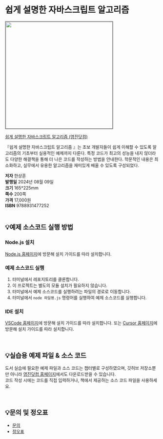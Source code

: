 # 쉽게 설명한 자바스크립트 알고리즘

<img src="https://www.youngjin.com/images/book_cover/9788931477252.png" height="350px" style="border: 2px solid grey;">

[쉽게 설명한 자바스크립트 알고리즘
 (영진닷컴)](https://blog.naver.com/ydot/223510485096)

『쉽게 설명한 자바스크립트 알고리즘
』는 초보 개발자들이 쉽게 이해할 수 있도록 알고리즘의 기초부터 실용적인 예제까지 다룬다. 특정 코드가 최고의 성능을 내지 않더라도 다양한 해결책을 통해 더 나은 코드를 작성하는 방법을 안내한다. 학문적인 내용은 최소화하고, 실무에서 유용한 알고리즘을 재미있게 배울 수 있도록 구성되었다.

**저자** 한상훈   
**발행일** 2024년 08월 09일  
**크기** 165*225mm  
**쪽수** 200쪽  
**가격** 17,000원  
**ISBN** 9788931477252  
<br>

## 💡예제 소스코드 실행 방법

### Node.js 설치

[Node.js 홈페이지](https://nodejs.org/en)에 방문해 설치 가이드를 따라 설치합니다.

### 예제 소스코드 실행

1. 터미널에서 레포지토리를 클론합니다.
2. 이 프로젝트는 별도의 모듈 설치가 필요하지 않습니다.
3. 터미널에서 예제 소스코드를 실행하려는 파일의 경로로 이동합니다.
4. 터미널에서 `node 파일명.js` 명령어를 실행하여 예제 소스코드를 실행합니다.

### IDE 설치

[VSCode 홈페이지](https://code.visualstudio.com/)에 방문해 설치 가이드를 따라 설치합니다.
또는 [Cursor 홈페이지](https://cursor.com/)에 방문해 설치 가이드를 따라 설치합니다.


<br>

## 💡실습용 예제 파일 & 소스 코드
도서 실습에 필요한 예제 파일과 소스 코드는 챕터별로 구성하였으며, 깃허브 저장소뿐만 아니라 [영진닷컴 홈페이지](https://www.youngjin.com/reader/pds/pds.asp)에서도 다운로드받을 수 있습니다.  
코드 작성 시에는 코드를 직접 입력하거나, 책에서 제공하는 소스 코드 파일을 사용하세요.

<br>


## 💡문의 및 정오표
- [문의](mailto:Support@youngjin.com)
- [정오표](https://www.youngjin.com/Artyboard/mboard.asp?strBoardID=errata)
